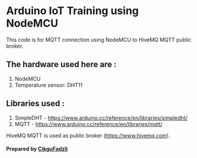 # Arduino IoT Training using NodeMCU

This code is for MQTT connection using NodeMCU to HiveMQ MQTT public broker.

## The hardware used here are :

1. NodeMCU
2. Temperature sensor: DHT11

## Libraries used :

1. SimpleDHT - https://www.arduino.cc/reference/en/libraries/simpledht/
2. MQTT - https://www.arduino.cc/reference/en/libraries/mqtt/


HiveMQ MQTT is used as public broker (https://www.hivemq.com).

#### Prepared by <a href='http://www.efadzli.com'>CikguFadzli</a>
